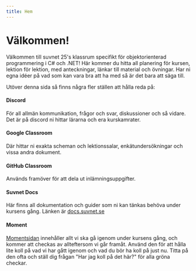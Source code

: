 ```yaml
---
title: Hem
---
```


# Välkommen!

Välkommen till suvnet 25's klassrum specifikt för objektorienterad programmering i C# och .NET!
Här kommer du hitta all planering för kursen, lektion för lektion, med anteckningar, länkar till material och övningar. Har ni egna idéer på vad som kan vara bra att ha med så är det bara att säga till. 

Utöver denna sida så finns några fler ställen att hålla reda på:

#### Discord
För all allmän kommunikation, frågor och svar, diskussioner och så vidare. Det är på discord ni hittar lärarna och era kurskamrater.

#### Google Classroom
Där hittar ni exakta scheman och lektionssalar, enkätundersökningar och vissa andra dokument.

#### GitHub Classroom 
Används framöver för att dela ut inlämningsuppgifter.

#### Suvnet Docs
Här finns all dokumentation och guider som ni kan tänkas behöva under kursens gång. Länken är [docs.suvnet.se](https://docs.suvnet.se)

#### Moment
[Momentsidan](moment.md) innehåller allt vi ska gå igenom under kursens gång, och kommer att checkas av allteftersom vi går framåt. Använd den för att hålla lite koll på vad vi har gått igenom och vad du bör ha koll på just nu. Titta på den ofta och ställ dig frågan "Har jag koll på det här?" för alla gröna checkar.